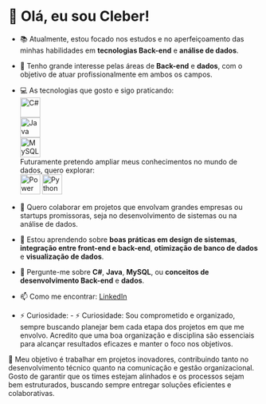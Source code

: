 # 👋 Olá, eu sou Cleber!

- 📚 Atualmente, estou focado nos estudos e no aperfeiçoamento das minhas habilidades em **tecnologias Back-end** e **análise de dados**.  
- 🌱 Tenho grande interesse pelas áreas de **Back-end** e **dados**, com o objetivo de atuar profissionalmente em ambos os campos.  
- 💻 As tecnologias que gosto e sigo praticando:  
  <img src="https://cdn.jsdelivr.net/gh/devicons/devicon/icons/csharp/csharp-original.svg" alt="C#" width="40" height="40"/>  
  <img src="https://cdn.jsdelivr.net/gh/devicons/devicon/icons/java/java-original.svg" alt="Java" width="40" height="40"/>  
  <img src="https://cdn.jsdelivr.net/gh/devicons/devicon/icons/mysql/mysql-original.svg" alt="MySQL" width="40" height="40"/>  
  Futuramente pretendo ampliar meus conhecimentos no mundo de dados, quero explorar:  
   <img src="https://upload.wikimedia.org/wikipedia/commons/c/cf/New_Power_BI_Logo.svg" alt="Power BI" width="40" height="40"/>
  <img src="https://cdn.jsdelivr.net/gh/devicons/devicon/icons/python/python-original.svg" alt="Python" width="40" height="40"/>  

- 👯 Quero colaborar em projetos que envolvam grandes empresas ou startups promissoras, seja no desenvolvimento de sistemas ou na análise de dados.  
- 🤔 Estou aprendendo sobre **boas práticas em design de sistemas**, **integração entre front-end e back-end**, **otimização de banco de dados** e **visualização de dados**.  
- 💬 Pergunte-me sobre **C#**, **Java**, **MySQL**, ou **conceitos de desenvolvimento Back-end** e **dados**.  
- 📫 Como me encontrar:  [LinkedIn](https://www.linkedin.com/in/cleber-jesus/)  
- ⚡ Curiosidade: - ⚡ Curiosidade: Sou comprometido e organizado, sempre buscando planejar bem cada etapa dos projetos em que me envolvo. Acredito que uma boa organização e disciplina são essenciais para alcançar resultados eficazes e manter o foco nos objetivos.  


🚀 Meu objetivo é trabalhar em projetos inovadores, contribuindo tanto no desenvolvimento técnico quanto na comunicação e gestão organizacional. Gosto de garantir que os times estejam alinhados e os processos sejam bem estruturados, buscando sempre entregar soluções eficientes e colaborativas.  
